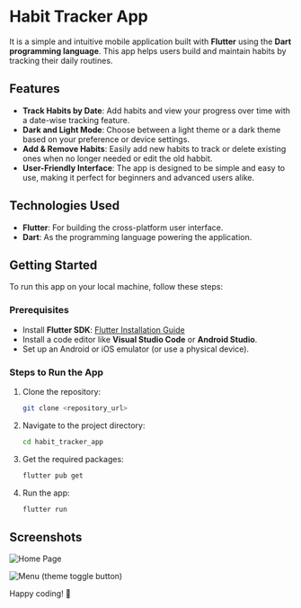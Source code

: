 
# Habit Tracker App

It is a simple and intuitive mobile application built with **Flutter** using the **Dart programming language**. This app helps users build and maintain habits by tracking their daily routines. 

## Features

- **Track Habits by Date**: Add habits and view your progress over time with a date-wise tracking feature.  
- **Dark and Light Mode**: Choose between a light theme or a dark theme based on your preference or device settings.  
- **Add & Remove Habits**: Easily add new habits to track or delete existing ones when no longer needed or edit the old habbit.  
- **User-Friendly Interface**: The app is designed to be simple and easy to use, making it perfect for beginners and advanced users alike.

## Technologies Used

- **Flutter**: For building the cross-platform user interface.  
- **Dart**: As the programming language powering the application.

## Getting Started

To run this app on your local machine, follow these steps:

### Prerequisites
- Install **Flutter SDK**: [Flutter Installation Guide](https://flutter.dev/docs/get-started/install)  
- Install a code editor like **Visual Studio Code** or **Android Studio**.  
- Set up an Android or iOS emulator (or use a physical device).  

### Steps to Run the App
1. Clone the repository:
   ```bash
   git clone <repository_url>
   ```
2. Navigate to the project directory:
   ```bash
   cd habit_tracker_app
   ```
3. Get the required packages:
   ```bash
   flutter pub get
   ```
4. Run the app:
   ```bash
   flutter run
   ```

## Screenshots

![Home Page](https://github.com/user-attachments/assets/fbfd32f7-aaa2-4829-a18b-245b7577c681)


![Menu (theme toggle button)](relative/path/to/image "Optional Title")


Happy coding! 🎉
